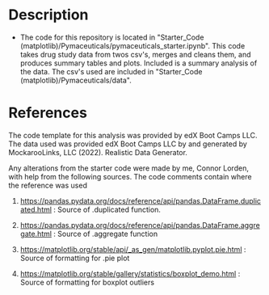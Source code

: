 Description
===========

- The code for this repository is located in "Starter_Code (matplotlib)/Pymaceuticals/pymaceuticals_starter.ipynb". This code takes drug study data from twos csv's, merges and cleans them, and produces summary tables and plots. Included is a summary analysis of the data. The csv's used are included in "Starter_Code (matplotlib)/Pymaceuticals/data".

# References
The code template for this analysis was provided by edX Boot Camps LLC. The data used was provided edX Boot Camps LLC by and generated by MockarooLinks, LLC (2022). Realistic Data Generator.

Any alterations from the starter code were made by me, Connor Lorden, with help from the following sources. The code comments contain where the reference was used
1. https://pandas.pydata.org/docs/reference/api/pandas.DataFrame.duplicated.html : Source of .duplicated function.

2. https://pandas.pydata.org/docs/reference/api/pandas.DataFrame.aggregate.html : Source of .aggregate function

3. https://matplotlib.org/stable/api/_as_gen/matplotlib.pyplot.pie.html : Source of formatting for .pie plot

4. https://matplotlib.org/stable/gallery/statistics/boxplot_demo.html : Source of formatting for boxplot outliers